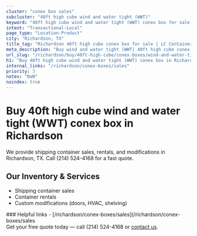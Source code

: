 ```yaml
---
cluster: "conex box sales"
subcluster: "40ft high cube wind and water tight (WWT)"
keyword: "40ft high cube wind and water tight (WWT) conex box for sale Richardson, TX"
intent: "Transactional-Local"
page_type: "Location-Product"
city: "Richardson, TX"
title_tag: "Richardson 40ft high cube conex box for sale | LC Container"
meta_description: "Buy wind and water tight (WWT) 40ft high cube conex box sale with local delivery in Richardson, TX. LC Container — local Since 2003. Request a fast quote today."
url_slug: "/richardson/buy/40ft-high-cube/conex-boxes/wind-and-water-tight-wwt"
h1: "Buy 40ft high cube wind and water tight (WWT) conex box in Richardson"
internal_links: "/richardson/conex-boxes/sales"
priority: 3
notes: "NaN"
noindex: true
---
```


# Buy 40ft high cube wind and water tight (WWT) conex box in Richardson

We provide shipping container sales, rentals, and modifications in Richardson, TX. Call (214) 524-4168 for a fast quote.

## Our Inventory & Services
- Shipping container sales
- Container rentals
- Custom modifications (doors, HVAC, shelving)

<div data-section="internal-links">
### Helpful links
- [/richardson/conex-boxes/sales](/richardson/conex-boxes/sales
</div>

<div data-section="cta">
Get your free quote today — call (214) 524-4168 or <a href="/contact">contact us</a>.
</div>

<script type="application/ld+json">{"@context":"https://schema.org","@type":"FAQPage","mainEntity":[{"@type":"Question","name":"How much does delivery cost in Richardson, TX?","acceptedAnswer":{"@type":"Answer","text":"Delivery costs vary by distance and container size. Most deliveries in Richardson, TX range from $150-$300. Call (214) 524-4168 for an exact quote based on your specific location."}},{"@type":"Question","name":"Do you offer financing or payment plans?","acceptedAnswer":{"@type":"Answer","text":"We accept major credit cards, checks, and can discuss commercial terms for bulk purchases. Call (214) 524-4168 to discuss options."}},{"@type":"Question","name":"Can you customize containers in Richardson, TX?","acceptedAnswer":{"@type":"Answer","text":"Yes — we perform modifications like doors, HVAC, insulation, and shelving. Request a custom quote at (214) 524-4168 or via our contact form."}}]}</script>
